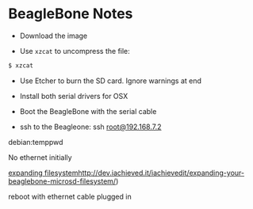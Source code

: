 # BeagleBone Notes

* Download the image 

* Use `xzcat` to uncompress the file:
```bash
$ xzcat 
```

* Use Etcher to burn the SD card. Ignore warnings at end

* Install both serial drivers for OSX

* Boot the BeagleBone with the serial cable

* ssh to the Beagleone:
ssh root@192.168.7.2


debian:temppwd

No ethernet initially

[expanding filesystem]()http://dev.iachieved.it/iachievedit/expanding-your-beaglebone-microsd-filesystem/)

reboot with ethernet cable plugged in

